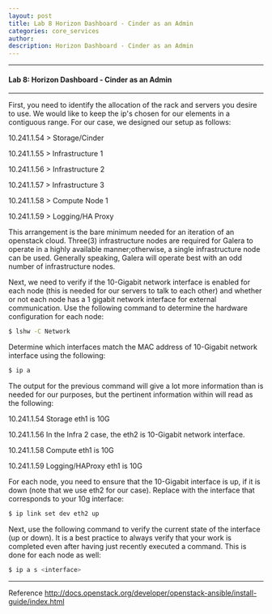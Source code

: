 ```yaml
---
layout: post
title: Lab 8 Horizon Dashboard - Cinder as an Admin
categories: core_services
author: 
description: Horizon Dashboard - Cinder as an Admin
---
```


  
* * *

#### Lab 8: Horizon Dashboard - Cinder as an Admin #

* * *

First, you need to identify the allocation of the rack and servers you desire to use. We would like to keep the ip's chosen for our elements in a contiguous range. For our case, we designed our setup as follows:

10.241.1.54 > Storage/Cinder

10.241.1.55 > Infrastructure 1

10.241.1.56 > Infrastructure 2

10.241.1.57 > Infrastructure 3

10.241.1.58 > Compute Node 1

10.241.1.59 > Logging/HA Proxy

  

This arrangement is the bare minimum needed for an iteration of an openstack cloud. Three(3) infrastructure nodes are required for Galera to operate in a highly available manner;otherwise, a single infrastructure node can be used. Generally speaking, Galera will operate best with an odd number of infrastructure nodes.

  

Next, we need to verify if the 10-Gigabit network interface is enabled for each node (this is needed for our servers to talk to each other) and whether or not each node has a 1 gigabit network interface for external communication. Use the following command to determine the hardware configuration for each node:

```sh
$ lshw -C Network
```
  

Determine which interfaces match the MAC address of 10-Gigabit network interface using the following:

```sh
$ ip a
```
  

The output for the previous command will give a lot more information than is needed for our purposes, but the pertinent information within will read as the following:

10.241.1.54 Storage eth1 is 10G

10.241.1.56 In the Infra 2 case, the eth2 is 10-Gigabit network interface.

10.241.1.58 Compute eth1 is 10G

10.241.1.59 Logging/HAProxy eth1 is 10G

  

For each node, you need to ensure that the 10-Gigabit interface is up, if it is down (note that we use eth2 for our case). Replace with the interface that corresponds to your 10g interface:

```sh
$ ip link set dev eth2 up
```
  

Next, use the following command to verify the current state of the interface (up or down). It is a best practice to always verify that your work is completed even after having just recently executed a command. This is done for each node as well:

```sh
$ ip a s <interface>
```

* * *

Reference
http://docs.openstack.org/developer/openstack-ansible/install-guide/index.html
